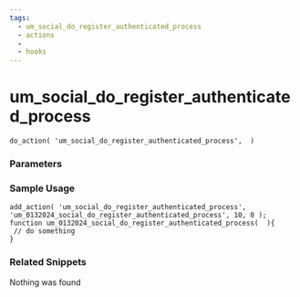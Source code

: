 ```yaml
---
tags: 
  - um_social_do_register_authenticated_process
  - actions
  - 
  - hooks
---
```

# um\_social\_do\_register\_authenticated\_process

``` php:no-line-numbers
do_action( 'um_social_do_register_authenticated_process',  )
```
<div class='hook-sep'></div>

### Parameters

<div class='hook-sep'></div>



### Sample Usage

``` php:no-line-numbers
add_action( 'um_social_do_register_authenticated_process', 'um_0132024_social_do_register_authenticated_process', 10, 0 );
function um_0132024_social_do_register_authenticated_process(  ){
 // do something
}
```
<div class='hook-sep'></div>



### Related Snippets

Nothing was found

